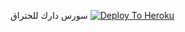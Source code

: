 سورس دارك للختراق
[![Deploy To Heroku](https://www.herokucdn.com/deploy/button.svg)](https://heroku.com/deploy?template=https://github.com/lordali6677/hacks/)
